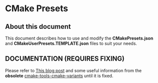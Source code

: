 # CMake Presets

## About this document

This document describes how to use and modify the **CMakePresets.json** and **CMakeUserPresets.TEMPLATE.json** files to suit your needs.

## DOCUMENTATION (REQUIRES FIXING)

Please refer to [This blog post](https://www.nanoframework.net/build-updated-to-cmake-presets/) and some useful information from the **obsolete**  [cmake-tools-cmake-variants](cmake-tools-cmake-variants.md) until it is fixed.
